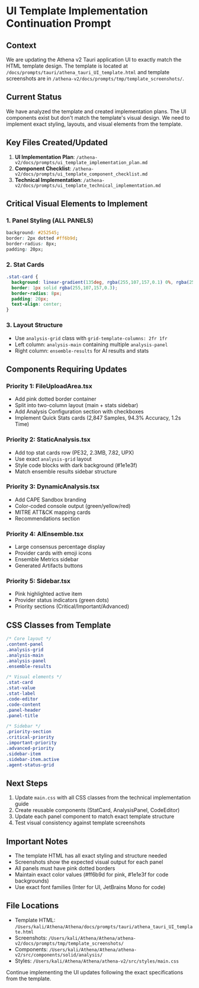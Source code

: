 # UI Template Implementation Continuation Prompt

## Context
We are updating the Athena v2 Tauri application UI to exactly match the HTML template design. The template is located at `/docs/prompts/tauri/athena_tauri_UI_template.html` and template screenshots are in `/athena-v2/docs/prompts/tmp/template_screenshots/`.

## Current Status
We have analyzed the template and created implementation plans. The UI components exist but don't match the template's visual design. We need to implement exact styling, layouts, and visual elements from the template.

## Key Files Created/Updated
1. **UI Implementation Plan**: `/athena-v2/docs/prompts/ui_template_implementation_plan.md`
2. **Component Checklist**: `/athena-v2/docs/prompts/ui_template_component_checklist.md`
3. **Technical Implementation**: `/athena-v2/docs/prompts/ui_template_technical_implementation.md`

## Critical Visual Elements to Implement

### 1. Panel Styling (ALL PANELS)
```css
background: #252545;
border: 2px dotted #ff6b9d;
border-radius: 8px;
padding: 20px;
```

### 2. Stat Cards
```css
.stat-card {
  background: linear-gradient(135deg, rgba(255,107,157,0.1) 0%, rgba(255,107,157,0.05) 100%);
  border: 1px solid rgba(255,107,157,0.3);
  border-radius: 8px;
  padding: 20px;
  text-align: center;
}
```

### 3. Layout Structure
- Use `analysis-grid` class with `grid-template-columns: 2fr 1fr`
- Left column: `analysis-main` containing multiple `analysis-panel`
- Right column: `ensemble-results` for AI results and stats

## Components Requiring Updates

### Priority 1: FileUploadArea.tsx
- Add pink dotted border container
- Split into two-column layout (main + stats sidebar)
- Add Analysis Configuration section with checkboxes
- Implement Quick Stats cards (2,847 Samples, 94.3% Accuracy, 1.2s Time)

### Priority 2: StaticAnalysis.tsx  
- Add top stat cards row (PE32, 2.3MB, 7.82, UPX)
- Use exact `analysis-grid` layout
- Style code blocks with dark background (#1e1e3f)
- Match ensemble results sidebar structure

### Priority 3: DynamicAnalysis.tsx
- Add CAPE Sandbox branding
- Color-coded console output (green/yellow/red)
- MITRE ATT&CK mapping cards
- Recommendations section

### Priority 4: AIEnsemble.tsx
- Large consensus percentage display
- Provider cards with emoji icons
- Ensemble Metrics sidebar
- Generated Artifacts buttons

### Priority 5: Sidebar.tsx
- Pink highlighted active item
- Provider status indicators (green dots)
- Priority sections (Critical/Important/Advanced)

## CSS Classes from Template
```css
/* Core layout */
.content-panel
.analysis-grid
.analysis-main
.analysis-panel
.ensemble-results

/* Visual elements */
.stat-card
.stat-value
.stat-label
.code-editor
.code-content
.panel-header
.panel-title

/* Sidebar */
.priority-section
.critical-priority
.important-priority
.advanced-priority
.sidebar-item
.sidebar-item.active
.agent-status-grid
```

## Next Steps
1. Update `main.css` with all CSS classes from the technical implementation guide
2. Create reusable components (StatCard, AnalysisPanel, CodeEditor)
3. Update each panel component to match exact template structure
4. Test visual consistency against template screenshots

## Important Notes
- The template HTML has all exact styling and structure needed
- Screenshots show the expected visual output for each panel
- All panels must have pink dotted borders
- Maintain exact color values (#ff6b9d for pink, #1e1e3f for code backgrounds)
- Use exact font families (Inter for UI, JetBrains Mono for code)

## File Locations
- Template HTML: `/Users/kali/Athena/Athena/docs/prompts/tauri/athena_tauri_UI_template.html`
- Screenshots: `/Users/kali/Athena/Athena/athena-v2/docs/prompts/tmp/template_screenshots/`
- Components: `/Users/kali/Athena/Athena/athena-v2/src/components/solid/analysis/`
- Styles: `/Users/kali/Athena/Athena/athena-v2/src/styles/main.css`

Continue implementing the UI updates following the exact specifications from the template.